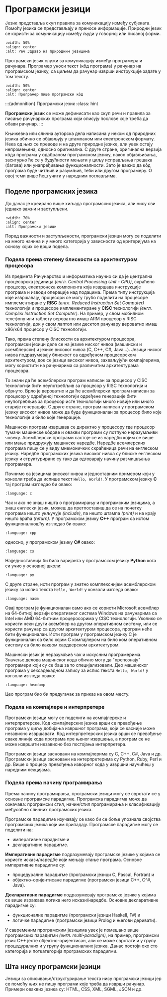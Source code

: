 # Програмски језици

Језик представља скуп правила за комуникацију између субјеката. Помоћу језика
се представљају и преносе информације. Природни језик се користи за
комуникацију између људи у говорној или писаној форми.

```{image} images/zdravo.png
:width: 50%
:align: center
:alt: Реч Здраво на природним језицима
```

Програмски језик служи за комуникацију између програмера и рачунара. Програмер
уноси текст (кôд програма) у рачунар на програмском језику, са циљем да рачунар
изврши инструкције задате у том тексту.

```{image} images/programmer.png
:width: 50%
:align: center
:alt: Програмер пише програмски кôд
```

:::{admonition} Програмски језик
:class: hint

**Програмски језик** се може дефинисати као скуп речи и правила за писање
рачунарских програма који описују послове које треба да обави рачунар.
:::

Књижевна или слична ауторска дела написана у неком од природних језика обично
се објављују у штампаном или електронском формату. Нека од њих се преводе и на
друге природне језике, али увек остају непромењена, односно оригинална. С друге
стране, оригинална верзија кôда програма у одабраном програмском језику, након
објављивања, засигурно ће се у будућности мењати у циљу исправљања грешака
(багова) или унапређивања функционалности. Зато је важно да кôд програма буде
читљив и разумљив, теби или другом програмеру. О овој теми више ћеш учити у
наредним поглављима.

## Поделе програмских језика

До данас је креирано више хиљада програмских језика, али нису сви једнако важни
и заступљени.

```{image} images/programminglanguages.png
:width: 70%
:align: center
:alt: Програмски језици
```

Поред важности и заступљености, програмски језици могу се поделити на много
начина и у много категорија у зависности од критеријума на основу којих се врши
подела.

### Подела према степену блискости са архитектуром процесора

Из предмета Рачунарство и информатика научио си да је централна процесорска
јединица *(енгл. Central Processing Unit - CPU)*, скраћено процесор,
електронска компонента која извршава инструкције програма и изводи операције
над подацима. Према типу инструкција које извршавају, процесори се могу грубо
поделити на процесоре имплементиране у **RISC**
*(енгл. Reduced Instruction Set Computer)* технологији и процесоре
имплементиране у **CISC** технологији
*(енгл. Complex Instruction Set Computer)*. На пример, у свом мобилном телефону
или таблету вероватно имаш ARM процесор у RISC технологији, док у свом лаптоп
или десктоп рачунару вероватно имаш x86/x64 процесор у CISC технологији.

Тако, према степену блискости са архитектуром процесора, програмски језици деле
се на језике ниског нивоа (машински и асемблерски) и језике високог нивоа (C,
C++, C#, Java...). Језици ниског нивоа подразумевају блискост са одређеном
процесорском архитектуром, док се језици високог нивоа, захваљујући
компајлерима, могу користити на рачунарима са различитим архитектурама
процесора.

То значи да ће асемблерски програм написан за процесор у CISC технологији бити
неупотребљив за процесор у RISC технологији и обрнуто. Врло је вероватно и да
ће асемблерски програм написан за процесор у одређеној технологији одређене
генерације бити неупотребљив за процесор исте технологији много новије или
много старије генерације. С друге стране, програм написан у програмском језику
високог нивоа може да буде  функционалан за процесор било које технологије и
било које генерације.

Машински програм извршава се директно у процесору где процесор тумачи машинске
кôдове и овакви програми су потпуно неразумљиви човеку. Асемблерски програми
састоје се из наредби којим се више или мање придружују машинске наредбе.
Наредбе асемлерских програма пишу се у виду мнемоничких скраћеница речи на
енглеском језику. Наредбе програмских језика високог нивоа су блиске енглеском
језику и структуриране су тако да одговарају начину размишљања програмера.

Почнимо са језицима високог нивоа и једноставним примером који у конзоли треба
да испише текст `Hello, World!`. У програмском језику **C** тај програм
изгледао би овако:

```{literalinclude} code/hello.c
:language: c
```

Чак и ако не знаш ништа о програмирању и програмским језицима, а знаш енглески
језик, можеш да претпоставиш да се на почетку програма нешто укључује
*(include)*, па нешто штампа *(print)* и на крају нешто враћа *(return)*. У
програмском језику **C++** програм са истом функционалношћу изгледао би овако:

```{literalinclude} code/hello.cpp
:language: cpp
```

односно, у програмском језику **C#** овако:

```{literalinclude} code/hello.cs
:language: cs
```

Најједноставнија би била варијанта у програмском језику **Python** кога си учио
у основној школи:

```{literalinclude} code/hello.py
:language: py
```

С друге стране, исти програм у знатно комплекснијем асемблерском језику за
испис текста `Hello, World!` у конзоли изгледа овако:

```{literalinclude} code/hello.asm
:language: nasm
```

Овај програм је функционалан само ако се користи Microsoft асемблер на
64-битној верзији оперативног система Windows на рачунарима са Intel или AMD
64-битним процеросорима у CISC технологији. Уколико се користи неки други
асемблер на другом оперативном систему, или се користи рачунар са другом
архитектуром процесора, програм неће бити функционалан. Исти програм у
програмском језику C је функционалан са било којим C компајлером на било ком
оперативном систему са било каквом хардверском архитектуром.

Машински језик је неразумљив чак и искусним програмерима. Значење делова
машинског кода обично могу да "препознају" програмери који су се баш за то
специјализовали. Део машинског програма у хексадекадном запису за испис текста
`Hello, World!` у конзоли изгледа овако:

```{literalinclude} code/hello.hex
:language: hexdump
```

Цео програм био би предугачак за приказ на овом месту.

### Подела на компајлере и интерпретере

Програмски језици могу се поделити на компајлерске и интерпретерске. Код
компајлерских језика врши се превођење програма у циљу добијања извршног
програма, који се касније може независно извршавати. Код интерпретерских језика
врши се превођење сваке линије кода програма пре њеног извршења, а програм се
не може извршити независно без постојања интерпретера.

Програмски језици засновани на компајлерима су C, C++, C#, Java и др.
Програмски језици засновани на интерпретерима су Python, Ruby, Perl и др.
Више о процесу превођења изворног кода у извршни научићеш у наредним лекцијама.

### Подела према начину програмирања

Према начину програмирања, програмски језици могу се сврстати се у основне
програмске парадигме. Програмска парадигма може да означава: програмски стил,
начин/стил програмирања и класификацију међусобно сличних програмских језика.

Програмске парадигме изучавају се како би се боље упознала својства програмских
језика који им припадају. Програмске парадигме могу се поделити на:

- императивне парадигме и
- декларативне парадигме.

**Императивне парадигме** подразумевају програмске језике у којима се користе
искази/наредбе који мењају стање програма. Основне императивне парадигме су:

- процедуралне парадигме (програмски језици C, Pascal, Fortran) и
- објектно-оријентисане парадигме (програмски језици C++, C^#, Java).

**Декларативне парадигме** подразумевају програмске језике у којима се више
изражава логика него искази/наредбе. Основне декларативне парадигме су:

- функционалне парадигме (програмски језици Haskell, F#) и
- логичке парадигме (програмски језици Prolog и његови деривати).

У савременим програмским језицима увек је помешано више програмских парадигми
*(енгл. multi-paradigm)*, на пример, програмски језик C++ јесте
објектно-оријентисан, али се може сврстати и у групу процедуралних и у групу
функционалних језика. Данас постоји око сто категорија и поткатегорија
програмских парадигми.

## Шта нису програмски језици

Језици за описивање/структурирање текста нису програмски језици јер се помоћу
њих не пишу програми које треба да изврши рачунар. Примери оваквих језика су:
HTML, CSS, XML, SGML, JSON и др.
